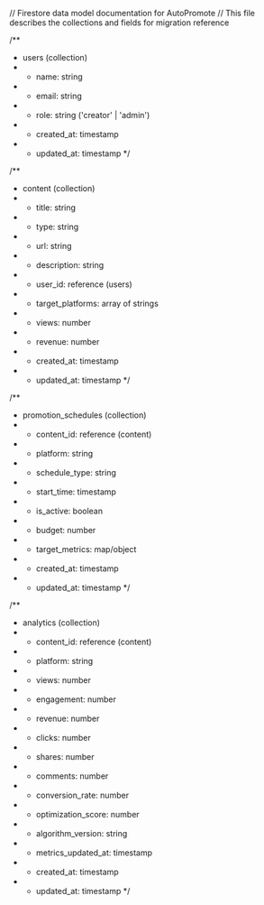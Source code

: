 // Firestore data model documentation for AutoPromote
// This file describes the collections and fields for migration reference

/**
 * users (collection)
 *   - name: string
 *   - email: string
 *   - role: string ('creator' | 'admin')
 *   - created_at: timestamp
 *   - updated_at: timestamp
 */

/**
 * content (collection)
 *   - title: string
 *   - type: string
 *   - url: string
 *   - description: string
 *   - user_id: reference (users)
 *   - target_platforms: array of strings
 *   - views: number
 *   - revenue: number
 *   - created_at: timestamp
 *   - updated_at: timestamp
 */

/**
 * promotion_schedules (collection)
 *   - content_id: reference (content)
 *   - platform: string
 *   - schedule_type: string
 *   - start_time: timestamp
 *   - is_active: boolean
 *   - budget: number
 *   - target_metrics: map/object
 *   - created_at: timestamp
 *   - updated_at: timestamp
 */

/**
 * analytics (collection)
 *   - content_id: reference (content)
 *   - platform: string
 *   - views: number
 *   - engagement: number
 *   - revenue: number
 *   - clicks: number
 *   - shares: number
 *   - comments: number
 *   - conversion_rate: number
 *   - optimization_score: number
 *   - algorithm_version: string
 *   - metrics_updated_at: timestamp
 *   - created_at: timestamp
 *   - updated_at: timestamp
 */
